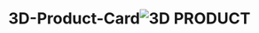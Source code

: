 # 3D-Product-Card![3D PRODUCT](https://github.com/kartikmanda/3D-Product-Card/assets/125468266/32d19508-95fa-4ba8-a0e0-48020567f297)
